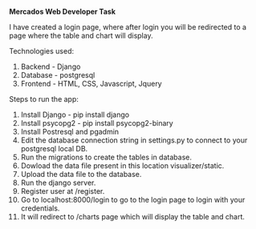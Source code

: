 **Mercados Web Developer Task**

I have created a login page, where after login you will be redirected to a page where the table and chart will display.

Technologies used:

1. Backend - Django
2. Database - postgresql
3. Frontend - HTML, CSS, Javascript, Jquery

Steps to run the app:
1. Install Django - pip install django
2. Install psycopg2 - pip install psycopg2-binary
3. Install Postresql and pgadmin
4. Edit the database connection string in settings.py to connect to your postgresql local DB.
5. Run the migrations to create the tables in database.
6. Dowload the data file present in this location visualizer/static.
7. Upload the data file to the database.
8. Run the django server.
9. Register user at /register.
10. Go to localhost:8000/login to go to the login page to login with your credentials.
12. It will redirect to /charts page which will display the table and chart.
